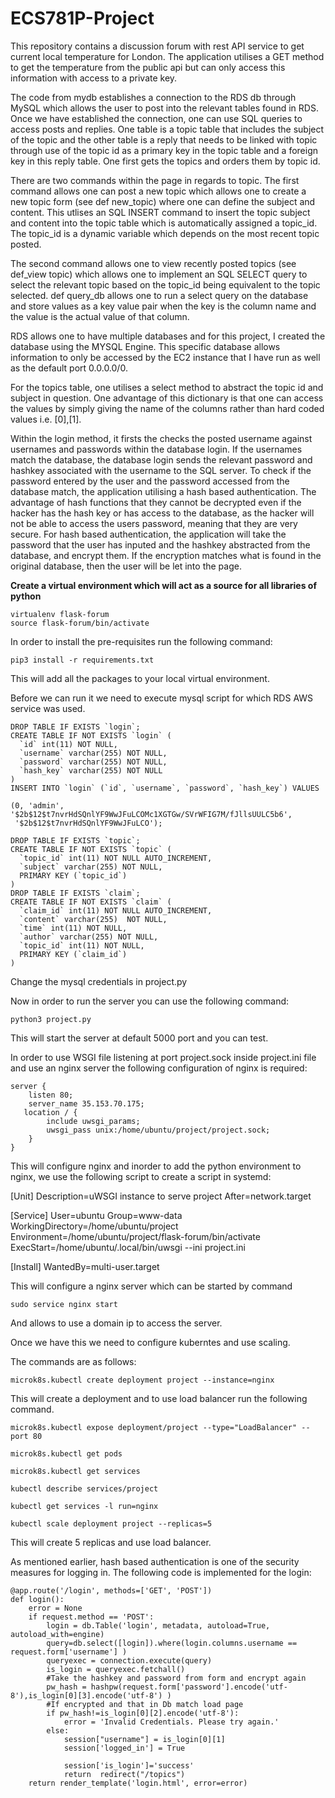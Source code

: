 # ECS781P-Project

This repository contains a discussion forum with rest API service to get current local temperature for London. The application utilises a GET method to get the temperature from the public api but can only access this information with access to a private key.

The code from mydb establishes a connection to the RDS db through MySQL which allows the user to post into the relevant tables found in RDS. Once we have established the connection, one can use SQL queries to access posts and replies. One table is a topic table that includes the subject of the topic and the other table is a reply that needs to be linked with topic through use of the topic id as a primary key in the topic table and a foreign key in this reply table. One first gets the topics and orders them by topic id.

There are two commands within the page in regards to topic. The first command allows one can post a new topic which allows one to create a new topic form (see def new_topic) where one can define the subject and content. This utlises an SQL INSERT command to insert the topic subject and content into the topic table which is automatically assigned a topic_id. The topic_id is a dynamic variable which depends on the most recent topic posted.

The second command allows one to view recently posted topics (see def_view topic) which allows one to implement an SQL SELECT query to select the relevant topic based on the topic_id being equivalent to the topic selected. def query_db allows one to run a select query on the database and store values as a key value pair when the key is the column name and the value is the actual value of that column.

RDS allows one to have multiple databases and for this project, I created the database using the MYSQL Engine. This specific database allows information to only be accessed by the EC2 instance that I have run as well as the default port 0.0.0.0/0.

For the topics table, one utilises a select method to abstract the topic id and subject in question. One advantage of this dictionary is that one can access the values by simply giving the name of the columns rather than hard coded values i.e. [0],[1].

Within the login method, it firsts the checks the posted username against usernames and passwords within the database login. If the usernames match the database, the database login sends the relevant password and hashkey associated with the username to the SQL server. To check if the password entered by the user and the password accessed from the database match, the application utilising a hash based authentication. The advantage of hash functions that they cannot be decrypted even if the hacker has the hash key or has access to the database, as the hacker will not be able to access the users password, meaning that they are very secure. For hash based authentication, the application will take the password that the user has inputed and the hashkey abstracted from the database, and encrypt them. If the encryption matches what is found in the original database, then the user will be let into the page.


**Create a virtual environment which will act as a source for all libraries of python**

```
virtualenv flask-forum
source flask-forum/bin/activate
```

In order to install the pre-requisites run the following command:
```
pip3 install -r requirements.txt
```

This will add all the packages to your local virtual environment.

Before we can run it we need to execute mysql script for which RDS AWS service was used.

```
DROP TABLE IF EXISTS `login`;
CREATE TABLE IF NOT EXISTS `login` (
  `id` int(11) NOT NULL,
  `username` varchar(255) NOT NULL,
  `password` varchar(255) NOT NULL,
  `hash_key` varchar(255) NOT NULL
) 
INSERT INTO `login` (`id`, `username`, `password`, `hash_key`) VALUES

(0, 'admin', '$2b$12$t7nvrHdSQnlYF9WwJFuLCOMc1XGTGw/SVrWFIG7M/fJllsUULC5b6', 
 '$2b$12$t7nvrHdSQnlYF9WwJFuLCO');

DROP TABLE IF EXISTS `topic`;
CREATE TABLE IF NOT EXISTS `topic` (
  `topic_id` int(11) NOT NULL AUTO_INCREMENT,
  `subject` varchar(255) NOT NULL,
  PRIMARY KEY (`topic_id`)
) 
DROP TABLE IF EXISTS `claim`;
CREATE TABLE IF NOT EXISTS `claim` (
  `claim_id` int(11) NOT NULL AUTO_INCREMENT,
  `content` varchar(255)  NOT NULL,
  `time` int(11) NOT NULL,
  `author` varchar(255) NOT NULL,
  `topic_id` int(11) NOT NULL,
  PRIMARY KEY (`claim_id`)
)
```
Change the mysql credentials in project.py

Now in order to run the server you can use the following command:
```
python3 project.py
```
This will start the server at default 5000 port and you can test.

In order to use WSGI file listening at port project.sock inside project.ini file and use an nginx server the following configuration of nginx is required:
```
server {
    listen 80;
    server_name 35.153.70.175;
   location / {
        include uwsgi_params;
        uwsgi_pass unix:/home/ubuntu/project/project.sock;
    }
}
```
This will configure nginx and inorder to add the python environment to nginx, we use the following script to create a script in  systemd:

[Unit]
Description=uWSGI instance to serve project
After=network.target

[Service]
User=ubuntu
Group=www-data
WorkingDirectory=/home/ubuntu/project
Environment=/home/ubuntu/project/flask-forum/bin/activate
ExecStart=/home/ubuntu/.local/bin/uwsgi --ini project.ini

[Install]
WantedBy=multi-user.target


This will configure a nginx server which can be started by command
```
sudo service nginx start
```
And allows to use a domain ip to access the server.

Once we have this we need to configure kuberntes and use scaling.

The commands are as follows:
```
microk8s.kubectl create deployment project --instance=nginx
```
This will create a deployment and to use load balancer run the following command.
```
microk8s.kubectl expose deployment/project --type="LoadBalancer" --port 80

microk8s.kubectl get pods

microk8s.kubectl get services

kubectl describe services/project

kubectl get services -l run=nginx

kubectl scale deployment project --replicas=5
```
This will create 5 replicas and use load balancer.

As mentioned earlier, hash based authentication is one of the security measures for logging in. The following code is implemented for the login:

```
@app.route('/login', methods=['GET', 'POST'])
def login():
    error = None
    if request.method == 'POST':
        login = db.Table('login', metadata, autoload=True, autoload_with=engine)
        query=db.select([login]).where(login.columns.username == request.form['username'] )
        queryexec = connection.execute(query)
        is_login = queryexec.fetchall()        
        #Take the hashkey and password from form and encrypt again
        pw_hash = hashpw(request.form['password'].encode('utf-8'),is_login[0][3].encode('utf-8') )
        #If encrypted and that in Db match load page
        if pw_hash!=is_login[0][2].encode('utf-8'):
            error = 'Invalid Credentials. Please try again.'
        else:
            session["username"] = is_login[0][1] 
            session['logged_in'] = True

            session['is_login']='success'
            return  redirect("/topics")
    return render_template('login.html', error=error)
```

